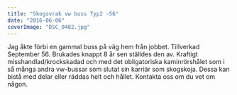 ```yaml
---
title: "Skogsvrak vw buss Typ2 -56"
date: "2016-06-06"
coverImage: "DSC_0482.jpg"
---
```


Jag åkte förbi en gammal buss på väg hem från jobbet. Tillverkad September 56. Brukades knappt 8 år sen ställdes den av. Kraftigt misshandlad/krockskadad och med det obligatoriska kaminrörshålet som i så många andra vw-bussar som slutat sin karriär som skogskoja. Dessa kan bistå med delar eller räddas helt och hållet. Kontakta oss om du vet om någon.
